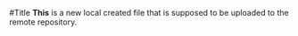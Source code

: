 #Title
**This** is a new local created file that is supposed to be uploaded to the remote repository.
